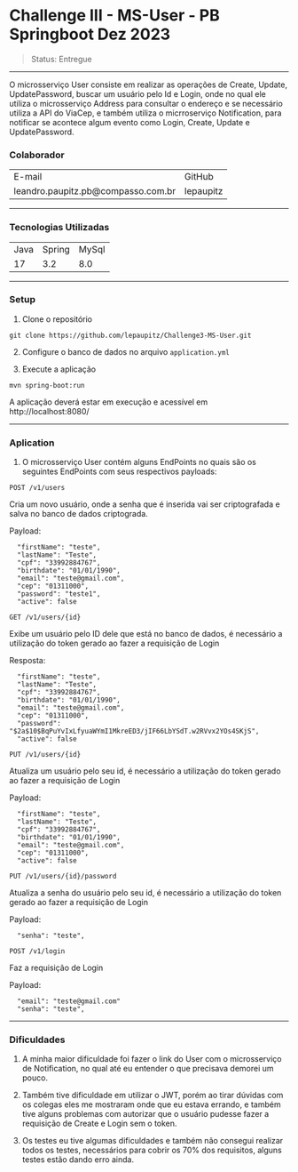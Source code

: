 # Challenge III - MS-User - PB Springboot Dez 2023
> Status: Entregue
-------------------------------------------------------------------------------------------------------


O microsserviço User consiste em realizar as operações de Create, Update, UpdatePassword, buscar um usuário pelo Id e Login, onde no qual ele utiliza o microsserviço Address para consultar o endereço e se necessário utiliza a API do ViaCep, e também utiliza o micrroserviço Notification, para notificar se acontece algum evento como Login, Create, Update e UpdatePassword.

### Colaborador

<table>
  <tr>
    <td>E-mail</td>
    <td>GitHub</td>
  </tr>
   <tr>
    <td>leandro.paupitz.pb@compasso.com.br</td>
    <td>lepaupitz</td>
 </table>

-------------------------------------------------------------------------------------------------------

### Tecnologias Utilizadas
<table>
  <tr>
    <td>Java</td>
    <td>Spring</td>
    <td>MySql</td>
  </tr>
  <tr>
    <td>17</td>
    <td>3.2</td>
    <td>8.0</td>
  </tr>
</table>

-------------------------------------------------------------------------------------------------------

### Setup
1. Clone o repositório
```
git clone https://github.com/lepaupitz/Challenge3-MS-User.git
```
2. Configure o banco de dados no arquivo `application.yml`

3. Execute a aplicação
```
mvn spring-boot:run
```
A aplicação deverá estar em execução e acessível em http://localhost:8080/

-------------------------------------------------------------------------------------------------------
### Aplication

1. O microsserviço User contém alguns EndPoints no quais são os seguintes EndPoints com seus respectivos payloads:

`POST /v1/users`

Cria um novo usuário, onde a senha que é inserida vai ser criptografada e salva no banco de dados criptograda.

Payload:
```
  "firstName": "teste",
  "lastName": "Teste",
  "cpf": "33992884767",
  "birthdate": "01/01/1990",
  "email": "teste@gmail.com",
  "cep": "01311000",
  "password": "teste1",
  "active": false
```

`GET /v1/users/{id}`

Exibe um usuário pelo ID dele que está no banco de dados, é necessário a utilização do token gerado ao fazer a requisição de Login

Resposta:
```
  "firstName": "teste",
  "lastName": "Teste",
  "cpf": "33992884767",
  "birthdate": "01/01/1990",
  "email": "teste@gmail.com",
  "cep": "01311000",
  "password": "$2a$10$BqPuYvIxLfyuaWYmI1MkreED3/jIF66LbYSdT.w2RVvx2YOs4SKjS",
  "active": false
```
`PUT /v1/users/{id}`

Atualiza um usuário pelo seu id, é necessário a utilização do token gerado ao fazer a requisição de Login

Payload:
```
  "firstName": "teste",
  "lastName": "Teste",
  "cpf": "33992884767",
  "birthdate": "01/01/1990",
  "email": "teste@gmail.com",
  "cep": "01311000",
  "active": false
```

`PUT /v1/users/{id}/password`

Atualiza a senha do usuário pelo seu id, é necessário a utilização do token gerado ao fazer a requisição de Login

Payload:
```
  "senha": "teste",
```

`POST /v1/login`

Faz a requisição de Login

Payload:
```
  "email": "teste@gmail.com"
  "senha": "teste",
```

-------------------------------------------------------------------------------------------------------
### Dificuldades

1. A minha maior dificuldade foi fazer o link do User com o microsserviço de Notification, no qual até eu entender o que precisava demorei um pouco.

2. Também tive dificuldade em utilizar o JWT, porém ao tirar dúvidas com os colegas eles me mostraram onde que eu estava errando, e também tive alguns problemas com autorizar que o usuário pudesse fazer a requisição de Create e Login sem o token.

3. Os testes eu tive algumas dificuldades e também não consegui realizar todos os testes, necessários para cobrir os 70% dos requisitos, alguns testes estão dando erro ainda.
